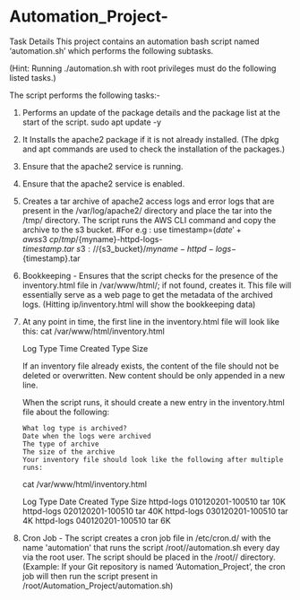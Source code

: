 # Automation_Project-

Task Details
This project contains an automation bash script named ‘automation.sh’ which performs the following subtasks. 

(Hint: Running ./automation.sh with root privileges must do the following listed tasks.)

 

The script performs the following tasks:- 

1. Performs an update of the package details and the package list at the start of the script.
sudo apt update -y
 
2. It Installs the apache2 package if it is not already installed. (The dpkg and apt commands are used to check the installation of the packages.)

3. Ensure that the apache2 service is running. 

4. Ensure that the apache2 service is enabled. 

5. Creates a tar archive of apache2 access logs and error logs that are present in the /var/log/apache2/ directory and place the tar into the /tmp/ directory. 
The script runs the AWS CLI command and copy the archive to the s3 bucket. 
#For e.g : use timestamp=$(date '+%d%m%Y-%H%M%S') ) to name  the  tar
aws s3 \
cp /tmp/${myname}-httpd-logs-${timestamp}.tar \
s3://${s3_bucket}/${myname}-httpd-logs-${timestamp}.tar
 
6. Bookkeeping - Ensures that the script checks for the presence of the inventory.html file in /var/www/html/; if not found, creates it. This file will essentially serve as a web page to get the metadata of the archived logs. (Hitting ip/inventory.html will show the bookkeeping data)

7. At any point in time, the first line in the inventory.html file will look like this:
cat /var/www/html/inventory.html
 

      Log Type         Time Created         Type        Size


      If an inventory file already exists, the content of the file should not be deleted or overwritten. New content should be only appended in a new line.


     When the script runs, it should create a new entry in the inventory.html file about the following: 

       What log type is archived?
       Date when the logs were archived 
       The type of archive
       The size of the archive
       Your inventory file should look like the following after multiple runs:

      cat /var/www/html/inventory.html

      Log Type               Date Created               Type      Size 
      httpd-logs        010120201-100510         tar        10K
      httpd-logs        020120201-100510         tar        40K
      httpd-logs        030120201-100510        tar        4K
      httpd-logs        040120201-100510        tar        6K



8. Cron Job - The script creates a cron job file in /etc/cron.d/ with the name 'automation' that runs the script /root/<git repository name>/automation.sh every day via the root user.
The script should be placed in the /root/<git repository name>/ directory. (Example: If your Git repository is named ‘Automation_Project’, the cron job will then run the script present in /root/Automation_Project/automation.sh)

 



 


